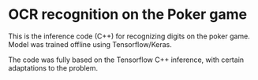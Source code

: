 # OCR recognition on the Poker game

This is the inference code (C++) for recognizing digits on the poker game. Model was trained offline using Tensorflow/Keras.

The code was fully based on the Tensorflow C++ inference, with certain adaptations to the problem.


